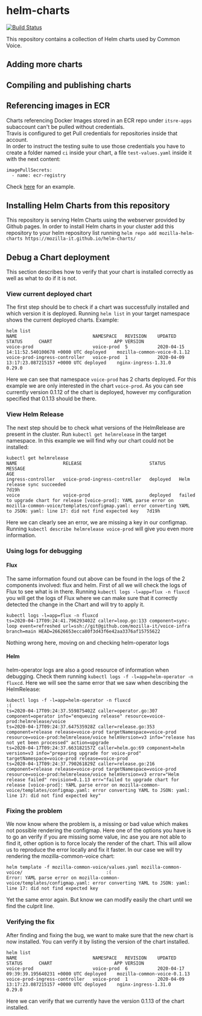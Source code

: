 # helm-charts

[![Build Status](https://travis-ci.com/mozilla-it/helm-charts.svg?branch=main)](https://travis-ci.com/mozilla-it/helm-charts)

This repository contains a collection of Helm charts used by Common Voice.

## Adding more charts

## Compiling and publishing charts

## Referencing images in ECR
Charts referencing Docker Images stored in an ECR repo under `itsre-apps` subaccount can't be pulled without credentials.   
Travis is configured to get Pull credentials for repositories inside that account.  
In order to instruct the testing suite to
use those credentials you have to create a folder named `ci` inside your chart, a file `test-values.yaml` inside it with the next content:
```
imagePullSecrets:
  - name: ecr-registry
```
Check [here](https://github.com/mozilla-it/helm-charts/pull/39/commits/1a0fbfed5810a6d6875ca0172adac5065ee03b74#diff-245000fef8fab28267cb8040d6a3d7f6) for an example.

## Installing Helm Charts from this repository
This repository is serving Helm Charts using the webserver provided by Github pages. In order to install Helm charts in your cluster
add this repository to your helm repository list running `helm repo add mozilla-helm-charts https://mozilla-it.github.io/helm-charts/`

## Debug a Chart deployment
This section describes how to verify that your chart is installed correctly as well as what to do if it is not.

### View current deployed chart
The first step should be to check if a chart was successfully installed and which version it is deployed.
Running `helm list` in your target namespace shows the current deployed charts. Example:
```
helm list                                                  
NAME                         	NAMESPACE 	REVISION	UPDATED                                	STATUS  	CHART                      	APP VERSION
voice-prod                   	voice-prod	5       	2020-04-15 14:11:52.540100678 +0000 UTC	deployed	mozilla-common-voice-0.1.12	           
voice-prod-ingress-controller	voice-prod	1       	2020-04-09 13:17:23.087215157 +0000 UTC	deployed	nginx-ingress-1.31.0       	0.29.0  
```
Here we can see that namespace `voice-prod` has 2 charts deployed. For this example we are only interested in the chart `voice-prod`. As you can see currently version 0.1.12 of the chart is deployed, however my configuration specified that 0.1.13 should be there.

### View Helm Release
The next step should be to check what versions of the HelmRelease are present in the cluster. Run `kubectl get helmrelease` in the target namespace. In this example we will find why our chart could not be installed:
```
kubectl get helmrelease
NAME                 RELEASE                         STATUS     MESSAGE                                                                                                                                                                                        AGE
ingress-controller   voice-prod-ingress-controller   deployed   Helm release sync succeeded                                                                                                                                                                    7d19h
voice                voice-prod                      deployed   failed to upgrade chart for release [voice-prod]: YAML parse error on mozilla-common-voice/templates/configmap.yaml: error converting YAML to JSON: yaml: line 17: did not find expected key   7d19h
```
Here we can clearly see an error, we are missing a key in our configmap. Running `kubectl describe helmrelease voice-prod` will give you even more information.

### Using logs for debugging
#### Flux
The same information found out above can be found in the logs of the 2 components involved: flux and helm. First of all we will check the logs of Flux to see what is in there.
Running `kubectl logs -l=app=flux -n fluxcd` you will get the logs of Flux where we can make sure that it correctly detected the change in the Chart and will try to apply it.
```
kubectl logs -l=app=flux -n fluxcd
ts=2020-04-17T09:24:41.796293402Z caller=loop.go:133 component=sync-loop event=refreshed url=ssh://git@github.com/mozilla-it/voice-infra branch=main HEAD=26626653ecca80f3d43f6e42aa3376af15755622
```
Nothing wrong here, moving on and checking helm-operator logs

#### Helm
helm-operator logs are also a good resource of information when debugging. Check them running `kubectl logs -f -l=app=helm-operator -n fluxcd`. Here we will see the same error that we saw when describing the HelmRelease:
```
kubectl logs -f -l=app=helm-operator -n fluxcd                                                                   :(
ts=2020-04-17T09:24:37.559875402Z caller=operator.go:307 component=operator info="enqueuing release" resource=voice-prod:helmrelease/voice
ts=2020-04-17T09:24:37.647535928Z caller=release.go:353 component=release release=voice-prod targetNamespace=voice-prod resource=voice-prod:helmrelease/voice helmVersion=v3 info="release has not yet been processed" action=upgrade
ts=2020-04-17T09:24:37.663182157Z caller=helm.go:69 component=helm version=v3 info="preparing upgrade for voice-prod" targetNamespace=voice-prod release=voice-prod
ts=2020-04-17T09:24:37.790261829Z caller=release.go:216 component=release release=voice-prod targetNamespace=voice-prod resource=voice-prod:helmrelease/voice helmVersion=v3 error="Helm release failed" revision=0.1.13 err="failed to upgrade chart for release [voice-prod]: YAML parse error on mozilla-common-voice/templates/configmap.yaml: error converting YAML to JSON: yaml: line 17: did not find expected key"
```

### Fixing the problem
We now know where the problem is, a missing or bad value which makes not possible rendering the configmap. Here one of the options you have is to go an verify if you are missing some value, inc ase you are not able to find it, other option is to force localy the render of the chart. This will allow us to reproduce the error locally and fix it faster.
In our case we will try rendering the mozilla-common-voice chart:
```
helm template -f mozilla-common-voice/values.yaml mozilla-common-voice/                               :(
Error: YAML parse error on mozilla-common-voice/templates/configmap.yaml: error converting YAML to JSON: yaml: line 17: did not find expected key
```
Yet the same error again. But know we can modify easily the chart until we find the culprit line.

### Verifying the fix
After finding and fixing the bug, we want to make sure that the new chart is now installed. You can verify it by listing the version of the chart installed.
```
helm list
NAME                         	NAMESPACE 	REVISION	UPDATED                                	STATUS  	CHART                      	APP VERSION
voice-prod                   	voice-prod	6       	2020-04-17 09:39:39.195640231 +0000 UTC	deployed	mozilla-common-voice-0.1.13	           
voice-prod-ingress-controller	voice-prod	1       	2020-04-09 13:17:23.087215157 +0000 UTC	deployed	nginx-ingress-1.31.0       	0.29.0     
```
Here we can verify that we currently have the version 0.1.13 of the chart installed.
